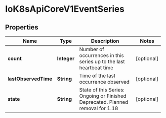 
# IoK8sApiCoreV1EventSeries

## Properties
Name | Type | Description | Notes
------------ | ------------- | ------------- | -------------
**count** | **Integer** | Number of occurrences in this series up to the last heartbeat time |  [optional]
**lastObservedTime** | **String** | Time of the last occurrence observed |  [optional]
**state** | **String** | State of this Series: Ongoing or Finished Deprecated. Planned removal for 1.18 |  [optional]



